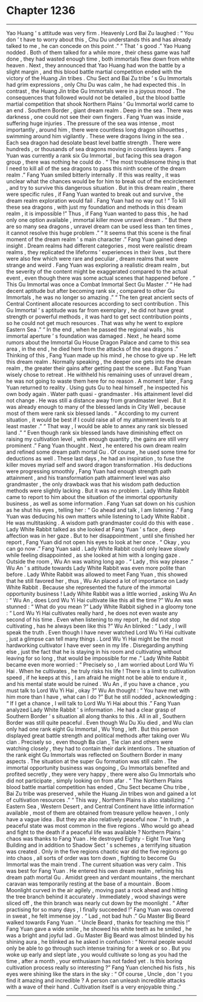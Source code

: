 
# Chapter 1236


---

Yao Huang ’ s attitude was very firm .
Heavenly Lord Bai Zu laughed : “ You don ’ t have to worry about this , Chu Du understands this and has already talked to me , he can concede on this point .”
“ That ’ s good .” Yao Huang nodded .
Both of them talked for a while more , their chess game was half done , they had wasted enough time , both immortals flew down from white heaven .
Next , they announced that Yao Huang had won the battle by a slight margin , and this blood battle martial competition ended with the victory of the Huang Jin tribes .
Chu Sect and Bai Zu tribe ’ s Gu Immortals had grim expressions , only Chu Du was calm , he had expected this .
In contrast , the Huang Jin tribe Gu Immortals were in a joyous mood .
The consequences that followed would not be detailed , but the blood battle martial competition that shook Northern Plains ’ Gu Immortal world came to an end .
Southern Border , giant dream realm .
Deep in the sea .
There was darkness , one could not see their own fingers .
Fang Yuan was inside , suffering huge injuries .
The pressure of the sea was intense , most importantly , around him , there were countless long dragon silhouettes , swimming around him vigilantly .
These were dragons living in the sea .
Each sea dragon had desolate beast level battle strength .
There were hundreds , or thousands of sea dragons moving in countless layers .
Fang Yuan was currently a rank six Gu Immortal , but facing this sea dragon group , there was nothing he could do .
“ The most troublesome thing is that I need to kill all of the sea dragons to pass this ninth scene of the dream realm .”
Fang Yuan smiled bitterly internally .
If this was reality , it was unclear what the chances would be for him to break out of the encirclement , and try to survive this dangerous situation .
But in this dream realm , there were specific rules , if Fang Yuan wanted to break out and survive , the dream realm exploration would fail .
Fang Yuan had no way out !
“ To kill these sea dragons , with just my foundation and methods in this dream realm , it is impossible !”
Thus , if Fang Yuan wanted to pass this , he had only one option available , immortal killer move unravel dream .
“ But there are so many sea dragons , unravel dream can be used less than ten times , it cannot resolve this huge problem .”
“ It seems that this scene is the final moment of the dream realm ’ s main character .”
Fang Yuan gained deep insight .
Dream realms had different categories , most were realistic dream realms , they replicated the lifeforms ’ experiences in their lives , but there were also few which were rare and peculiar , dream realms that were strange and weird .
Fang Yuan was exploring a realistic dream realm , but the severity of the content might be exaggerated compared to the actual event , even though there was some actual scenes that happened before .
“ This Gu Immortal was once a Combat Immortal Sect Gu Master .”
“ He had decent aptitude but after becoming rank six , compared to other Gu Immortals , he was no longer so amazing .”
“ The ten great ancient sects of Central Continent allocate resources according to sect contribution . This Gu Immortal ’ s aptitude was far from exemplary , he did not have great strength or powerful methods , it was hard to get sect contribution points , so he could not get much resources . That was why he went to explore Eastern Sea .”
“ In the end , when he passed the regional walls , his immortal aperture ’ s foundation was damaged . Next , he heard some rumors about the Immortal Gu House Dragon Palace and came to this sea area , in the end , he died here from the attacks of the sea dragons .”
Thinking of this , Fang Yuan made up his mind , he chose to give up .
He left this dream realm .
Normally speaking , the deeper one gets into the dream realm , the greater their gains after getting past the scene .
But Fang Yuan wisely chose to retreat .
He withheld his remaining uses of unravel dream , he was not going to waste them here for no reason .
A moment later , Fang Yuan returned to reality .
Using guts Gu to heal himself , he inspected his own body again .
Water path quasi - grandmaster .
His attainment level did not change .
He was still a distance away from grandmaster level .
But it was already enough to many of the blessed lands in City Well , because most of them were rank six blessed lands .
“ According to my current situation , it would be best if I could raise all of my attainment levels to at least master .”
“ That way , I would be able to annex any rank six blessed land .”
“ Even though rank six blessed lands have diminishing effect on raising my cultivation level , with enough quantity , the gains are still very prominent .”
Fang Yuan thought .
Next , he entered his own dream realm and refined some dream path mortal Gu .
Of course , he used some time for deductions as well .
These last days , he had an inspiration , to fuse the killer moves myriad self and sword dragon transformation .
His deductions were progressing smoothly , Fang Yuan had enough strength path attainment , and his transformation path attainment level was also grandmaster , the only drawback was that his wisdom path deduction methods were slightly lacking .
But it was no problem .
Lady White Rabbit came to report to him about the situation of the immortal opportunity business , as well as some information .
Fang Yuan sat down on his cushion as he shut his eyes , telling her : “ Go ahead and talk , I am listening .”
Fang Yuan was deducing his own matters while listening to Lady White Rabbit .
He was multitasking .
A wisdom path grandmaster could do this with ease .
Lady White Rabbit talked as she looked at Fang Yuan ’ s face , deep affection was in her gaze .
But to her disappointment , until she finished her report , Fang Yuan did not open his eyes to look at her once .
“ Okay , you can go now .” Fang Yuan said .
Lady White Rabbit could only leave slowly while feeling disappointed , as she looked at him with a longing gaze .
Outside the room , Wu An was waiting long ago .
“ Lady , this way please .” Wu An ’ s attitude towards Lady White Rabbit was even more polite than before .
Lady White Rabbit was allowed to meet Fang Yuan , this showed that he still favored her , thus , Wu An placed a lot of importance on Lady White Rabbit . Because she represented the future of the immortal opportunity business !
Lady White Rabbit was a little worried , asking Wu An : “ Wu An , does Lord Wu Yi Hai cultivate like this all the time ?”
Wu An was stunned : “ What do you mean ?”
Lady White Rabbit sighed in a gloomy tone : “ Lord Wu Yi Hai cultivates really hard , he does not even waste any second of his time . Even when listening to my report , he did not stop cultivating , has he always been like this ?”
Wu An blinked : “ Lady , I will speak the truth . Even though I have never watched Lord Wu Yi Hai cultivate , just a glimpse can tell many things . Lord Wu Yi Hai might be the most hardworking cultivator I have ever seen in my life . Disregarding anything else , just the fact that he is staying in his room and cultivating without leaving for so long , that would be impossible for me .”
Lady White Rabbit became even more worried : “ Precisely so , I am worried about Lord Wu Yi Hai . When he cultivates , he truly risks his life ! There is a limit to cultivation speed , if he keeps at this , I am afraid he might not be able to endure it , and his mental state would be ruined . Wu An , if you have a chance , you must talk to Lord Wu Yi Hai , okay ?”
Wu An thought : “ You have met with him more than I have , what can I do ?”
But he still nodded , acknowledging : “ If I get a chance , I will talk to Lord Wu Yi Hai about this .”
Fang Yuan analyzed Lady White Rabbit ’ s information .
He had a clear grasp of Southern Border ’ s situation all along thanks to this .
All in all , Southern Border was still quite peaceful .
Even though Wu Du Xiu died , and Wu clan only had one rank eight Gu Immortal , Wu Yong , left . But this person displayed great battle strength and political methods after taking over Wu clan .
Precisely so , even though Ba clan , Tie clan and others were watching closely , they had to contain their dark intentions .
The situation of the rank eight Gu Immortals was reflected on Southern Border in many aspects . The situation at the super Gu formation was still calm . The immortal opportunity business was ongoing , Gu Immortals benefited and profited secretly , they were very happy , there were also Gu Immortals who did not participate , simply looking on from afar .
“ The Northern Plains blood battle martial competition has ended , Chu Sect became Chu tribe , Bai Zu tribe was preserved , while the Huang Jin tribes won and gained a lot of cultivation resources .”
“ This way , Northern Plains is also stabilizing .”
“ Eastern Sea , Western Desert , and Central Continent have little information available , most of them are obtained from treasure yellow heaven , I only have a vague idea . But they are also relatively peaceful now .”
In truth , a peaceful state was most common in the five regions .
Who would go ahead and fight to the death if a peaceful life was available ?
Northern Plains ’ chaos was thanks to Fang Yuan . He destroyed Eighty - Eight True Yang Building and in addition to Shadow Sect ’ s schemes , a terrifying situation was created .
Only in the five regions chaotic war did the five regions go into chaos , all sorts of order was torn down , fighting to become Gu Immortal was the main trend .
The current situation was very calm .
This was best for Fang Yuan .
He entered his own dream realm , refining his dream path mortal Gu .
Amidst green and verdant mountains , the merchant caravan was temporarily resting at the base of a mountain .
Boom .
Moonlight curved in the air agilely , moving past a rock ahead and hitting the tree branch behind it accurately .
Immediately , wood shavings were sliced off , the thin branch was nearly cut down by the moonlight .
“ After practising for so many days , I finally succeeded !” Fang Yuan was covered in sweat , he felt immense joy .
“ Lad , not bad huh .” Gu Master Big Beard walked towards Fang Yuan .
“ Uncle Beard , thanks for teaching me this !” Fang Yuan gave a wide smile , he showed his white teeth as he smiled , he was a bright and joyful lad .
Gu Master Big Beard was almost blinded by his shining aura , he blinked as he asked in confusion : “ Normal people would only be able to go through such intense training for a week or so . But you woke up early and slept late , you would cultivate so long as you had the time , after a month , your enthusiasm has not faded yet . Is this boring cultivation process really so interesting ?”
Fang Yuan clenched his fists , his eyes were shining like the stars in the sky : “ Of course , Uncle , don ’ t you find it amazing and incredible ? A person can unleash incredible attacks with a wave of their hand . Cultivation itself is a very enjoyable thing .”

---

